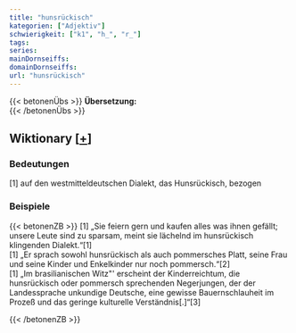 ```yaml
---
title: "hunsrückisch"
kategorien: ["Adjektiv"]
schwierigkeit: ["k1", "h_", "r_"]
tags:
series:
mainDornseiffs:
domainDornseiffs:
url: "hunsrückisch"
---
```


{{< betonenÜbs >}}
**Übersetzung:**  
{{< /betonenÜbs >}}

## Wiktionary [[+](https://de.wiktionary.org/wiki/hunsrückisch)]

### Bedeutungen
[1] auf den westmitteldeutschen Dialekt, das Hunsrückisch, bezogen  

### Beispiele
{{< betonenZB >}}
[1] „Sie feiern gern und kaufen alles was ihnen gefällt; unsere Leute sind zu sparsam, meint sie lächelnd im hunsrückisch klingenden Dialekt.“[1]  
[1] „Er sprach sowohl hunsrückisch als auch pommersches Platt, seine Frau und seine Kinder und Enkelkinder nur noch pommersch.“[2]  
[1] „Im brasilianischen Witz"' erscheint der Kinderreichtum, die hunsrückisch oder pommersch sprechenden Negerjungen, der der Landessprache unkundige Deutsche, eine gewisse Bauernschlauheit im Prozeß und das geringe kulturelle Verständnis[.]“[3]  

{{< /betonenZB >}}


